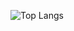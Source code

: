 ![Top Langs](https://github-readme-stats.vercel.app/api/top-langs/?username=wry0313&layout=compact)
